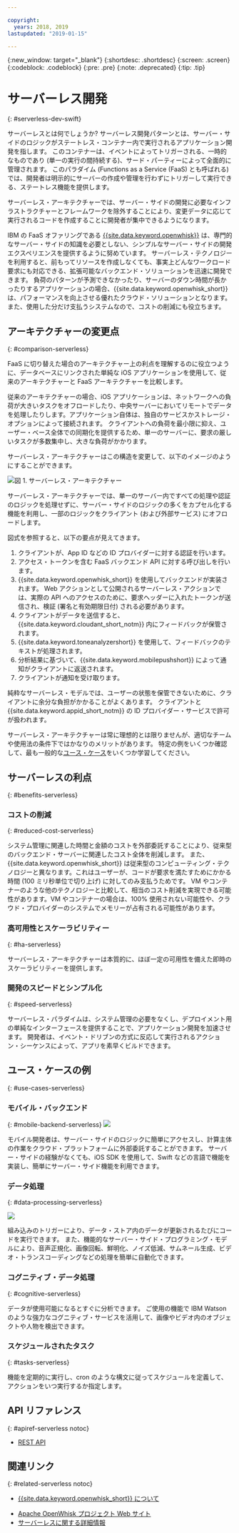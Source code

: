 ```yaml
---

copyright:
  years: 2018, 2019
lastupdated: "2019-01-15"

---
```


{:new_window: target="_blank"}
{:shortdesc: .shortdesc}
{:screen: .screen}
{:codeblock: .codeblock}
{:pre: .pre}
{:note: .deprecated}
{:tip: .tip}

# サーバーレス開発
{: #serverless-dev-swift}

サーバーレスとは何でしょうか? サーバーレス開発パターンとは、サーバー・サイドのロジックがステートレス・コンテナー内で実行されるアプリケーション開発を指します。 このコンテナーは、イベントによってトリガーされる、一時的なものであり (単一の実行の間持続する)、サード・パーティーによって全面的に管理されます。 このパラダイム (Functions as a Service (FaaS) とも呼ばれる) では、開発者は明示的にサーバーの作成や管理を行わずにトリガーして実行できる、ステートレス機能を提供します。

サーバーレス・アーキテクチャーでは、サーバー・サイドの開発に必要なインフラストラクチャーとフレームワークを除外することにより、変更データに応じて実行されるコードを作成することに開発者が集中できるようになります。

IBM の FaaS オファリングである [{{site.data.keyword.openwhisk}}](https://cloud.ibm.com/openwhisk/) は、専門的なサーバー・サイドの知識を必要としない、シンプルなサーバー・サイドの開発エクスペリエンスを提供するように努めています。 サーバーレス・テクノロジーを利用すると、前もってリソースを作成しなくても、事実上どんなワークロード要求にも対応できる、拡張可能なバックエンド・ソリューションを迅速に開発できます。 負荷のパターンが予測できなかったり、サーバーのダウン時間が長かったりするアプリケーションの場合、{{site.data.keyword.openwhisk_short}} は、パフォーマンスを向上させる優れたクラウド・ソリューションとなります。また、使用した分だけ支払うシステムなので、コストの削減にも役立ちます。

## アーキテクチャーの変更点
{: #comparison-serverless}

FaaS に切り替えた場合のアーキテクチャー上の利点を理解するのに役立つように、データベースにリンクされた単純な iOS アプリケーションを使用して、従来のアーキテクチャーと FaaS アーキテクチャーを比較します。

従来のアーキテクチャーの場合、iOS アプリケーションは、ネットワークへの負荷が大きいタスクをオフロードしたり、中央サーバーにおいてリモートでデータを処理したりします。アプリケーション自体は、独自のサービスかストレージ・オプションによって接続されます。 クライアントへの負荷を最小限に抑え、ユーザー・ベース全体での同期化を提供するため、単一のサーバーに、要求の厳しいタスクが多数集中し、大きな負荷がかかります。

サーバーレス・アーキテクチャーはこの構造を変更して、以下のイメージのようにすることができます。

![](./images/Architecture.png)図 1. サーバーレス・アーキテクチャー

サーバーレス・アーキテクチャーでは、単一のサーバー内ですべての処理や認証のロジックを処理せずに、サーバー・サイドのロジックの多くをカプセル化する機能を利用し、一部のロジックをクライアント (および外部サービス) にオフロードします。

図式を参照すると、以下の要点が見えてきます。

1. クライアントが、App ID などの ID プロバイダーに対する認証を行います。
2. アクセス・トークンを含む FaaS バックエンド API に対する呼び出しを行います。
3. {{site.data.keyword.openwhisk_short}} を使用してバックエンドが実装されます。 Web アクションとして公開されるサーバーレス・アクションでは、実際の API へのアクセスのために、要求ヘッダーに入れたトークンが送信され、検証 (署名と有効期限日付) される必要があります。
4. クライアントがデータを送信すると、{{site.data.keyword.cloudant_short_notm}} 内にフィードバックが保管されます。
5. {{site.data.keyword.toneanalyzershort}} を使用して、フィードバックのテキストが処理されます。
6. 分析結果に基づいて、{{site.data.keyword.mobilepushshort}} によって通知がクライアントに返送されます。
7. クライアントが通知を受け取ります。

純粋なサーバーレス・モデルでは、ユーザーの状態を保管できないために、クライアントに余分な負担がかかることがよくあります。 クライアントと {{site.data.keyword.appid_short_notm}} の ID プロバイダー・サービスで許可が扱われます。

サーバーレス・アーキテクチャーは常に理想的とは限りませんが、適切なチームや使用法の条件下ではかなりのメリットがあります。 特定の例をいくつか確認して、最も一般的な[ユース・ケース](#use_cases)をいくつか学習してください。

## サーバーレスの利点
{: #benefits-serverless}

### コストの削減
{: #reduced-cost-serverless}

システム管理に関連した時間と金額のコストを外部委託することにより、従来型のバックエンド・サーバーに関連したコスト全体を削減します。 また、{{site.data.keyword.openwhisk_short}} は従来型のコンピューティング・テクノロジーと異なります。これはユーザーが、コードが要求を満たすためにかかる時間 (100 ミリ秒単位で切り上げ) に対してのみ支払うためです。 VM やコンテナーのような他のテクノロジーと比較して、相当のコスト削減を実現できる可能性があります。VM やコンテナーの場合は、100% 使用されない可能性や、クラウド・プロバイダーのシステムでメモリーが占有される可能性があります。

### 高可用性とスケーラビリティー
{: #ha-serverless}

サーバーレス・アーキテクチャーは本質的に、ほぼ一定の可用性を備えた即時のスケーラビリティーを提供します。

### 開発のスピードとシンプル化
{: #speed-serverless}

サーバーレス・パラダイムは、システム管理の必要をなくし、デプロイメント用の単純なインターフェースを提供することで、アプリケーション開発を加速させます。 開発者は、イベント・ドリブンの方式に反応して実行されるアクション・シーケンスによって、アプリを素早くビルドできます。

## ユース・ケースの例
{: #use-cases-serverless}

### モバイル・バックエンド
{: #mobile-backend-serverless}
![](./images/cloud-functions-rest-api-trigger.png)

モバイル開発者は、サーバー・サイドのロジックに簡単にアクセスし、計算主体の作業をクラウド・プラットフォームに外部委託することができます。 サーバー・サイドの経験がなくても、iOS SDK を使用して、Swift などの言語で機能を実装し、簡単にサーバー・サイド機能を利用できます。

### データ処理
{: #data-processing-serverless}

![](./images/cloud-functions-cloudant-trigger.png)

組み込みのトリガーにより、データ・ストア内のデータが更新されるたびにコードを実行できます。 また、機能的なサーバー・サイド・プログラミング・モデルにより、音声正規化、画像回転、鮮明化、ノイズ低減、サムネール生成、ビデオ・トランスコーディングなどの処理を簡単に自動化できます。

### コグニティブ・データ処理
{: #cognitive-serverless}

データが使用可能になるとすぐに分析できます。 ご使用の機能で IBM Watson のような強力なコグニティブ・サービスを活用して、画像やビデオ内のオブジェクトや人物を検出できます。

### スケジュールされたタスク
{: #tasks-serverless}

機能を定期的に実行し、cron のような構文に従ってスケジュールを定義して、アクションをいつ実行するか指定します。

## API リファレンス
{: #apiref-serverless notoc}

<!-- * [REST API Documentation](./openwhisk_reference.html#openwhisk_ref_restapi)-->
* [REST API](https://cloud.ibm.com/apidocs)

## 関連リンク
{: #related-serverless notoc}

* [{{site.data.keyword.openwhisk_short}} について](https://www.ibm.com/cloud/functions)
<!-- redirects to link above * [{{site.data.keyword.openwhisk_short}} on IBM developerWorks](https://developer.ibm.com/openwhisk/)-->
* [Apache OpenWhisk プロジェクト Web サイト](http://openwhisk.org)
* [サーバーレスに関する詳細情報](https://martinfowler.com/articles/serverless.html)
